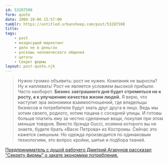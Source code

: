 ```yaml
---
id: 53287598
form: quote
date: 2008-10-06 15:57:00
tumblr: https://untitled.urbansheep.com/post/53287598
title: 
tags:
    - post
    - вездесущий маркетинг
    - дело не в деньгах
    - роскошь человеческого общения
    - цитаты
    - Секрет фирмы
layout: post-quote.njk
---
```


<blockquote>
Нужно громко объявить: рост не нужен. Компания не выросла? Ну и наплевать! Рост не является условием высокой прибыли. Часто наоборот. <strong>Бизнес завтрашнего дня будет стремиться не к росту, а к улучшению качества жизни людей.</strong> Я верю, что наступит эра экономики взаимоотношений, где владельцы бизнесов и потребители будут знать друг друга в лицо. Ведь мы хотим своего, родного, хотим пацана с соседней улицы. И готовы больше платить ему за честно сделанные вещи, покупая при этом меньше товаров. Вместо брэнда Gucci, хозяина которого вы не знаете, будете брать «Васю Петрова» из Костромы. Сейчас это кажется смешным. Но одежда производится по одинаковым технологиям, это вопрос кройки, шитья и подбора тканей.
</blockquote>

<a href="http://www.kommersant.ru/doc.aspx?DocsID=1034813">Предприниматель с душой рабочего Дмитрий Агарунов рассказал &ldquo;Секрету фирмы&rdquo; о закате экономики потребления. </a>
